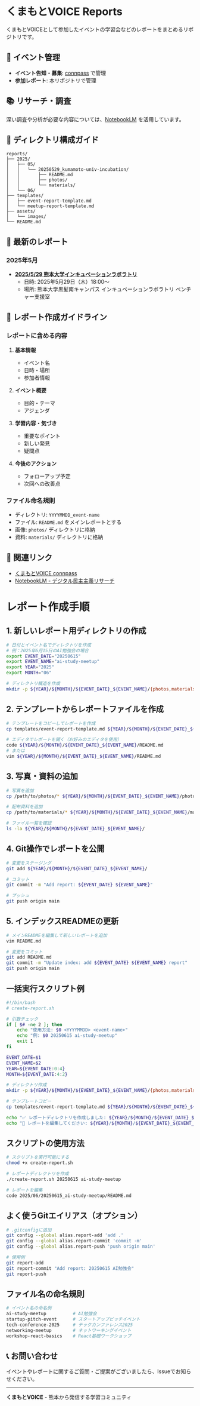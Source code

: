 # くまもとVOICE Reports

くまもとVOICEとして参加したイベントの学習会などのレポートをまとめるリポジトリです。

## 📅 イベント管理

- **イベント告知・募集**: [connpass](https://kmv.connpass.com/) で管理
- **参加レポート**: 本リポジトリで管理

## 📚 リサーチ・調査

深い調査や分析が必要な内容については、[NotebookLM](https://notebooklm.google.com/notebook/4b348fec-bc9e-4cb4-baba-0f550d42c770) を活用しています。

## 📂 ディレクトリ構成ガイド

```
reports/
├── 2025/
│   ├── 05/
│   │   └── 20250529_kumamoto-univ-incubation/
│   │       ├── README.md
│   │       ├── photos/
│   │       └── materials/
│   └── 06/
├── templates/
│   ├── event-report-template.md
│   └── meetup-report-template.md
├── assets/
│   └── images/
└── README.md
```

## 📝 最新のレポート

### 2025年5月

- **[2025/5/29 熊本大学インキュベーションラボラトリ](./2025/05/20250529_kumamoto-univ-incubation/README.md)**
  - 日時: 2025年5月29日（木）18:00〜
  - 場所: 熊本大学黒髪南キャンパス インキュベーションラボラトリ ベンチャー支援室

## 🎯 レポート作成ガイドライン

### レポートに含める内容

1. **基本情報**
   - イベント名
   - 日時・場所
   - 参加者情報

2. **イベント概要**
   - 目的・テーマ
   - アジェンダ

3. **学習内容・気づき**
   - 重要なポイント
   - 新しい発見
   - 疑問点

4. **今後のアクション**
   - フォローアップ予定
   - 次回への改善点

### ファイル命名規則

- ディレクトリ: `YYYYMMDD_event-name`
- ファイル: `README.md` をメインレポートとする
- 画像: `photos/` ディレクトリに格納
- 資料: `materials/` ディレクトリに格納

## 🔗 関連リンク

- [くまもとVOICE connpass](https://kmv.connpass.com/)
- [NotebookLM - デジタル民主主義リサーチ](https://notebooklm.google.com/notebook/4b348fec-bc9e-4cb4-baba-0f550d42c770)

# レポート作成手順

## 1. 新しいレポート用ディレクトリの作成

```bash
# 日付とイベント名でディレクトリを作成
# 例：2025年6月15日のAI勉強会の場合
export EVENT_DATE="20250615"
export EVENT_NAME="ai-study-meetup"
export YEAR="2025"
export MONTH="06"

# ディレクトリ構造を作成
mkdir -p ${YEAR}/${MONTH}/${EVENT_DATE}_${EVENT_NAME}/{photos,materials,notes}
```

## 2. テンプレートからレポートファイルを作成

```bash
# テンプレートをコピーしてレポートを作成
cp templates/event-report-template.md ${YEAR}/${MONTH}/${EVENT_DATE}_${EVENT_NAME}/README.md

# エディタでレポートを開く（お好みのエディタを使用）
code ${YEAR}/${MONTH}/${EVENT_DATE}_${EVENT_NAME}/README.md
# または
vim ${YEAR}/${MONTH}/${EVENT_DATE}_${EVENT_NAME}/README.md
```

## 3. 写真・資料の追加

```bash
# 写真を追加
cp /path/to/photos/* ${YEAR}/${MONTH}/${EVENT_DATE}_${EVENT_NAME}/photos/

# 配布資料を追加
cp /path/to/materials/* ${YEAR}/${MONTH}/${EVENT_DATE}_${EVENT_NAME}/materials/

# ファイル一覧を確認
ls -la ${YEAR}/${MONTH}/${EVENT_DATE}_${EVENT_NAME}/
```

## 4. Git操作でレポートを公開

```bash
# 変更をステージング
git add ${YEAR}/${MONTH}/${EVENT_DATE}_${EVENT_NAME}/

# コミット
git commit -m "Add report: ${EVENT_DATE} ${EVENT_NAME}"

# プッシュ
git push origin main
```

## 5. インデックスREADMEの更新

```bash
# メインREADMEを編集して新しいレポートを追加
vim README.md

# 変更をコミット
git add README.md
git commit -m "Update index: add ${EVENT_DATE} ${EVENT_NAME} report"
git push origin main
```

## 一括実行スクリプト例

```bash
#!/bin/bash
# create-report.sh

# 引数チェック
if [ $# -ne 2 ]; then
    echo "使用方法: $0 <YYYYMMDD> <event-name>"
    echo "例: $0 20250615 ai-study-meetup"
    exit 1
fi

EVENT_DATE=$1
EVENT_NAME=$2
YEAR=${EVENT_DATE:0:4}
MONTH=${EVENT_DATE:4:2}

# ディレクトリ作成
mkdir -p ${YEAR}/${MONTH}/${EVENT_DATE}_${EVENT_NAME}/{photos,materials,notes}

# テンプレートコピー
cp templates/event-report-template.md ${YEAR}/${MONTH}/${EVENT_DATE}_${EVENT_NAME}/README.md

echo "✅ レポートディレクトリを作成しました: ${YEAR}/${MONTH}/${EVENT_DATE}_${EVENT_NAME}/"
echo "📝 レポートを編集してください: ${YEAR}/${MONTH}/${EVENT_DATE}_${EVENT_NAME}/README.md"
```

## スクリプトの使用方法

```bash
# スクリプトを実行可能にする
chmod +x create-report.sh

# レポートディレクトリを作成
./create-report.sh 20250615 ai-study-meetup

# レポートを編集
code 2025/06/20250615_ai-study-meetup/README.md
```

## よく使うGitエイリアス（オプション）

```bash
# .gitconfigに追加
git config --global alias.report-add 'add .'
git config --global alias.report-commit 'commit -m'
git config --global alias.report-push 'push origin main'

# 使用例
git report-add
git report-commit "Add report: 20250615 AI勉強会"
git report-push
```

## ファイル名の命名規則

```bash
# イベント名の命名例
ai-study-meetup          # AI勉強会
startup-pitch-event      # スタートアップピッチイベント
tech-conference-2025     # テックカンファレンス2025
networking-meetup        # ネットワーキングイベント
workshop-react-basics    # React基礎ワークショップ
```

## 📞 お問い合わせ

イベントやレポートに関するご質問・ご提案がございましたら、Issueでお知らせください。

---

**くまもとVOICE** - 熊本から発信する学習コミュニティ
